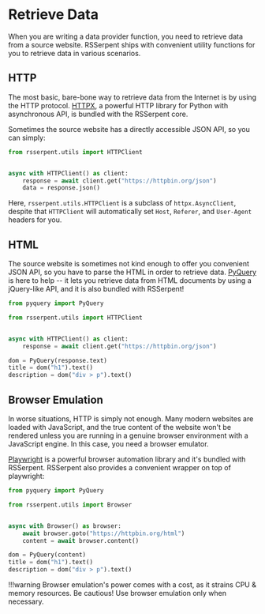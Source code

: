 # Retrieve Data

When you are writing a data provider function, you need to retrieve data from a source website. RSSerpent ships with convenient utility functions for you to retrieve data in various scenarios.

## HTTP

The most basic, bare-bone way to retrieve data from the Internet is by using the HTTP protocol. [HTTPX](https://github.com/encode/httpx/), a powerful HTTP library for Python with asynchronous API, is bundled with the RSSerpent core.

Sometimes the source website has a directly accessible JSON API, so you can simply:

```python
from rsserpent.utils import HTTPClient


async with HTTPClient() as client:
    response = await client.get("https://httpbin.org/json")
    data = response.json()
```

Here, `rsserpent.utils.HTTPClient` is a subclass of `httpx.AsyncClient`, despite that `HTTPClient` will automatically set `Host`, `Referer`, and `User-Agent` headers for you.

## HTML

The source website is sometimes not kind enough to offer you convenient JSON API, so you have to parse the HTML in order to retrieve data. [PyQuery](https://pythonhosted.org/pyquery/) is here to help -- it lets you retrieve data from HTML documents by using a jQuery-like API, and it is also bundled with RSSerpent!

```python
from pyquery import PyQuery

from rsserpent.utils import HTTPClient


async with HTTPClient() as client:
    response = await client.get("https://httpbin.org/json")

dom = PyQuery(response.text)
title = dom("h1").text()
description = dom("div > p").text()
```

## Browser Emulation

In worse situations, HTTP is simply not enough. Many modern websites are loaded with JavaScript, and the true content of the website won't be rendered unless you are running in a genuine browser environment with a JavaScript engine. In this case, you need a browser emulator.

[Playwright](https://github.com/microsoft/playwright-python) is a powerful browser automation library and it's bundled with RSSerpent. RSSerpent also provides a convenient wrapper on top of playwright:

```python
from pyquery import PyQuery

from rsserpent.utils import Browser


async with Browser() as browser:
    await browser.goto("https://httpbin.org/html")
    content = await browser.content()

dom = PyQuery(content)
title = dom("h1").text()
description = dom("div > p").text()
```

!!!warning
    Browser emulation's power comes with a cost, as it strains CPU & memory resources. Be cautious! Use browser emulation only when necessary.
